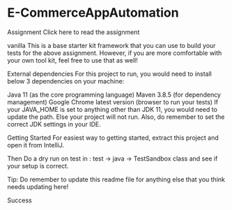 # E-CommerceAppAutomation
Assignment
Click here to read the assignment

vanilla
This is a base starter kit framework that you can use to build your tests for the above assignment. However, if you are more comfortable with your own tool kit, feel free to use that as well!

External dependencies
For this project to run, you would need to install below 3 dependencies on your machine:

Java 11 (as the core programming language)
Maven 3.8.5 (for dependency management)
Google Chrome latest version (browser to run your tests)
If your JAVA_HOME is set to anything other than JDK 11, you would need to update the path. Else your project will not run. Also, do remember to set the correct JDK settings in your IDE.

Getting Started
For easiest way to getting started, extract this project and open it from IntelliJ.

Then Do a dry run on test in : test -> java -> TestSandbox class and see if your setup is correct.

Tip: Do remember to update this readme file for anything else that you think needs updating here!

Success
